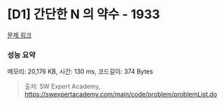 # [D1] 간단한 N 의 약수 - 1933 

[문제 링크](https://swexpertacademy.com/main/code/problem/problemDetail.do?contestProbId=AV5PhcWaAKIDFAUq) 

### 성능 요약

메모리: 20,176 KB, 시간: 130 ms, 코드길이: 374 Bytes



> 출처: SW Expert Academy, https://swexpertacademy.com/main/code/problem/problemList.do